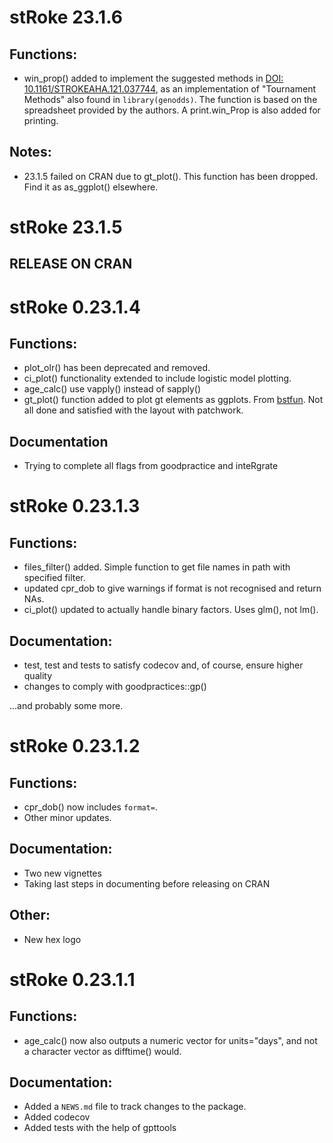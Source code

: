 # stRoke 23.1.6

## Functions:

* win_prop() added to implement the suggested methods in [DOI: 10.1161/STROKEAHA.121.037744](https://doi.org/10.1161/STROKEAHA.121.037744), as an implementation of "Tournament Methods" also found in `library(genodds)`. The function is based on the spreadsheet provided by the authors. A print.win_Prop is also added for printing.

## Notes:

* 23.1.5 failed on CRAN due to gt_plot(). This function has been dropped. Find it as as_ggplot() elsewhere.

# stRoke 23.1.5

## RELEASE ON CRAN

# stRoke 0.23.1.4

## Functions:

* plot_olr() has been deprecated and removed. 
* ci_plot() functionality extended to include logistic model plotting.
* age_calc() use vapply() instead of sapply()
* gt_plot() function added to plot gt elements as ggplots. From [bstfun](https://github.com/MSKCC-Epi-Bio/bstfun). Not all done and satisfied with the layout with patchwork.

## Documentation

* Trying to complete all flags from goodpractice and inteRgrate

# stRoke 0.23.1.3

## Functions:

* files_filter() added. Simple function to get file names in path with specified filter.
* updated cpr_dob to give warnings if format is not recognised and return NAs.
* ci_plot() updated to actually handle binary factors. Uses glm(), not lm().

## Documentation:

* test, test and tests to satisfy codecov and, of course, ensure higher quality
* changes to comply with goodpractices::gp()

...and probably some more.

# stRoke 0.23.1.2

## Functions:

* cpr_dob() now includes `format=`.
* Other minor updates.

## Documentation:

* Two new vignettes
* Taking last steps in documenting before releasing on CRAN

## Other:

* New hex logo

# stRoke 0.23.1.1

## Functions:

* age_calc() now also outputs a numeric vector for units="days", and not a character vector as difftime() would.

## Documentation:

* Added a `NEWS.md` file to track changes to the package.
* Added codecov
* Added tests with the help of gpttools
